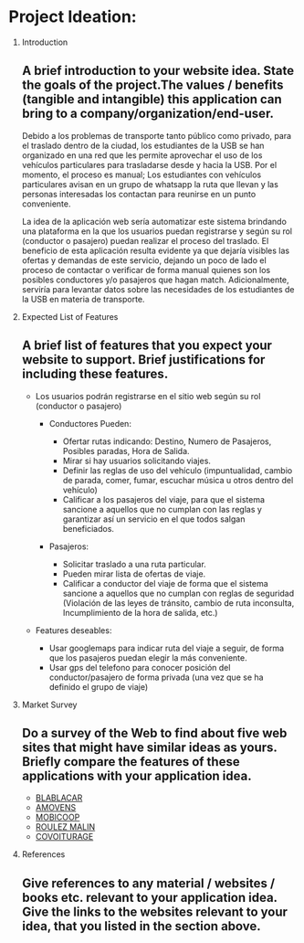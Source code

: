 Project Ideation:
=================
1. Introduction
   ## A brief introduction to your website idea. State the goals of the project.The values / benefits (tangible and intangible) this application can bring to a company/organization/end-user.

   Debido a los problemas de transporte tanto público como privado, para el traslado dentro de la ciudad, los estudiantes de la USB se han organizado en una red que les permite aprovechar el uso de los vehículos particulares para trasladarse desde y hacia la USB. Por el momento, el proceso es manual; Los estudiantes con vehículos particulares avisan en un grupo de whatsapp la ruta que llevan y las personas interesadas los contactan para reunirse en un punto conveniente.

   La idea de la aplicación web sería automatizar este sistema brindando una plataforma en la que los usuarios puedan registrarse y según su rol (conductor o pasajero) puedan realizar el proceso del traslado. El beneficio de esta aplicación resulta evidente ya que dejaría visibles las ofertas y demandas de este servicio, dejando un poco de lado el proceso de contactar o verificar de forma manual quienes son los posibles conductores y/o pasajeros que hagan match.  Adicionalmente, serviría para levantar datos sobre las necesidades de los estudiantes de la USB en materia de transporte.

2. Expected List of Features
   ## A brief list of features that you expect your website to support. Brief justifications for including these features.

   - Los usuarios podrán registrarse en el sitio web según su rol (conductor o pasajero)

     - Conductores Pueden:

       - Ofertar rutas indicando: Destino, Numero de Pasajeros, Posibles paradas, Hora de Salida.
       - Mirar si hay usuarios solicitando viajes.
       - Definir las reglas de uso del vehículo (impuntualidad, cambio de parada, comer, fumar, escuchar música u otros dentro del vehículo)
       - Calificar a los pasajeros del viaje, para que el sistema sancione a aquellos que no cumplan con las reglas y garantizar así un servicio en el que todos salgan beneficiados.

     - Pasajeros:

       - Solicitar traslado a una ruta particular.
       - Pueden mirar lista de ofertas de viaje.
       - Calificar a conductor del viaje de forma que el sistema sancione a aquellos que no cumplan con reglas de seguridad (Violación de las leyes de tránsito, cambio de ruta inconsulta, Incumplimiento de la hora de salida, etc.)


   - Features deseables:

     - Usar googlemaps para indicar ruta del viaje a seguir, de forma que los pasajeros puedan elegir la más conveniente.
     - Usar gps del telefono para conocer posición del conductor/pasajero de forma privada (una vez que se ha definido el grupo de viaje)

3. Market Survey
   ## Do a survey of the Web to find about five web sites that might have similar ideas as yours. Briefly compare the features of these applications with your application idea.

   * [BLABLACAR](https://www.blablacar.es/)
   * [AMOVENS](https://amovens.com/)
   * [MOBICOOP](https://www.mobicoop.fr/)
   * [ROULEZ MALIN](https://www.roulezmalin.com/)
   * [COVOITURAGE](https://www.covoiturage.ca/)


4. References
   ## Give references to any material / websites / books etc. relevant to your application idea. Give the links to the websites relevant to your idea, that you listed in the section above.
